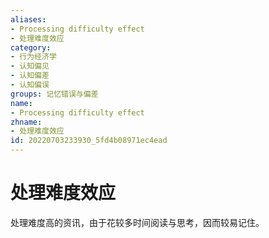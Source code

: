 ```yaml
---
aliases:
- Processing difficulty effect
- 处理难度效应
category:
- 行为经济学
- 认知偏见
- 认知偏差
- 认知偏误
groups: 记忆错误与偏差
name:
- Processing difficulty effect
zhname:
- 处理难度效应
id: 20220703233930_5fd4b08971ec4ead
---
```


# 处理难度效应

处理难度高的资讯，由于花较多时间阅读与思考，因而较易记住。
